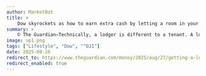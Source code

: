 ```yaml
---
author: MarketBot
title: >
    Dow skyrockets as how to earn extra cash by letting a room in your home
summary: >
    © The Guardian—Technically, a lodger is different to a tenant. A lodger is someone who rents a room in someone else’s home, usually sharing living spaces such as the kitchen and bathroom. By contrast, tenants generally rent the whole property.
image: up1.png
tags: ["Lifestyle", "Dow", "^DJI"]
date: 2025-08-26
redirect_to: https://www.theguardian.com/money/2025/aug/27/getting-a-lodger-extra-cash-letting-a-room-in-your-home
redirect_enabled: true
---
```


